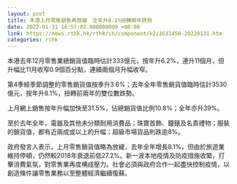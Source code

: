 ```yaml
---
layout: post
title: 本港上月零售銷售再放緩　全年升8.1%扭轉兩年跌勢
date: 2022-01-31 16:57:02.000000000 +08:00
link: https://news.rthk.hk/rthk/ch/component/k2/1631450-20220131.htm
categories: rthk
---
```


本港去年12月零售業總銷貨值臨時估計333億元，按年升6.2%，連升11個月，但升幅比11月收窄0.9個百分點，連續兩個月升幅收窄。

第4季經季節調整的零售銷貨值按季升3.6%；去年全年零售銷貨值臨時估計3530億元，按年升8.1%，扭轉前兩年的雙位數跌勢。

上月網上銷售按年升幅加快至31.5%，佔總銷貨值比例10.8%；全年亦升39%。

至於去年全年，電器及其他未分類耐用消費品；珠寶首飾、鐘錶及名貴禮物；服裝的銷貨值，都有近兩成或以上的升幅；超級市場貨品則跌逾8%。

政府發言人表示，上月零售銷貨值略為放緩，去年全年增長8.1%，但由於旅遊業維持停頓，仍然較2018年衰退前低27.2%。新一波本地疫情及防疫措施收緊，打擊消費氣氛，對零售業再度構成壓力。社會必須與政府合作一起盡快控制疫情，以創造條件讓零售業務以至整體經濟繼續復蘇。
